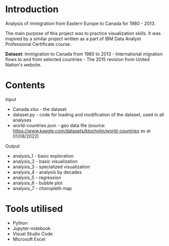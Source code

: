 # Introduction

Analysis of immigration from Eastern Europe to Canada for 1980 - 2013.

The main purpose of this project was to practice visualization skills. It was inspired by a similar project written as a part of IBM Data Analyst Professional Certificate course.

**Dataset**: Immigration to Canada from 1980 to 2013 - International migration flows to and from selected countries - The 2015 revision from United Nation's website.

# Contents

Input
- Canada.xlsx - the dataset
- dataset.py - code for loading and modification of the dataset, used in all analyses
- world-countries.json - geo data file (source: https://www.kaggle.com/datasets/ktochylin/world-countries as at 01/08/2022)

Output
- analysis_1 - basic exploration
- analysis_2 - basic visualization
- analysis_3 - specialized visualization
- analysis_4 - analysis by decades
- analysis_5 - regression
- analysis_6 - bubble plot
- analysis_7 - choropleth map

# Tools utilised
- Python
- Jupyter-notebook
- Visual Studio Code
- Microsoft Excel
